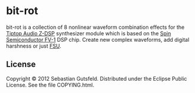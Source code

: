# bit-rot

bit-rot is a collection of 8 nonlinear waveform combination effects for the [Tiptop Audio Z-DSP](http://www.tiptopaudio.com/zdsp.php) synthesizer module which is based on the [Spin Semiconductor FV-1](http://spinsemi.com/) DSP chip. Create new complex waveforms, add digital harshness or just [FSU](http://www.urbandictionary.com/define.php?term=FSU).


## License

Copyright © 2012 Sebastian Gutsfeld. Distributed under the Eclipse Public License. See the file COPYING.html.
